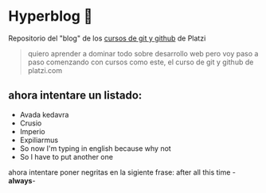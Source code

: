 # Hyperblog 🖤
Repositorio del "blog" de los [cursos de git y github](https://platzi.com/clases/git-github/ "cursos de git y github") de Platzi
>quiero aprender a dominar todo sobre desarrollo web pero voy paso a paso comenzando con cursos como este, el curso de git y github de platzi.com

## ahora intentare un listado:
* Avada kedavra
* Crusio
* Imperio
* Expiliarmus
* So now I'm typing in english because why not
* So I have to put another one

ahora intentare poner negritas en la sigiente frase:
after all this time -**always**-